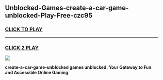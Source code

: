 
## Unblocked-Games-create-a-car-game-unblocked-Play-Free-czc95
<h3>
<a href="https://premium76.site?title=create-a-car-game-unblocked&ref=17A">CLICK TO PLAY</a></h3>
<hr>

<h3>
<a href="https://premium76.site?title=create-a-car-game-unblocked&ref=17A">CLICK 2 PLAY</a>
  
</h3>

<a href="https://premium76.site?title=create-a-car-game-unblocked&ref=17A"><img src="https://clearcache.store/games.png"></a>


**create-a-car-game-unblocked games unblocked: Your Gateway to Fun and Accessible Online Gaming**
